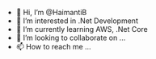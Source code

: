 - 👋 Hi, I’m @HaimantiB
- 👀 I’m interested in .Net Development
- 🌱 I’m currently learning AWS, .Net Core
- 💞️ I’m looking to collaborate on ...
- 📫 How to reach me ...

<!---
HaimantiB/HaimantiB is a ✨ special ✨ repository because its `README.md` (this file) appears on your GitHub profile.
You can click the Preview link to take a look at your changes.
--->
